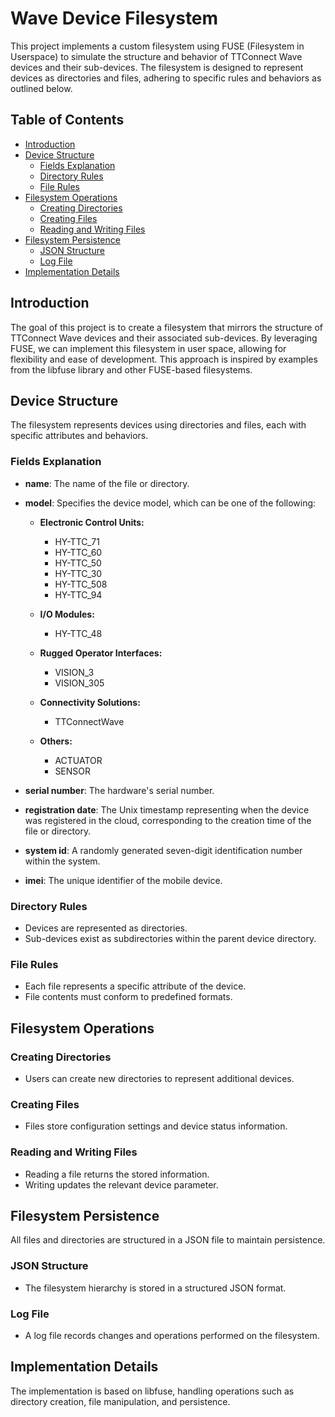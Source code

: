 # Wave Device Filesystem

This project implements a custom filesystem using FUSE (Filesystem in Userspace) to simulate the structure and behavior of TTConnect Wave devices and their sub-devices. The filesystem is designed to represent devices as directories and files, adhering to specific rules and behaviors as outlined below.

## Table of Contents
  * [Introduction](#introduction)
  * [Device Structure](#device-structure)
    * [Fields Explanation](#fields-explanation)
    * [Directory Rules](#directory-rules)
    * [File Rules](#file-rules)
  * [Filesystem Operations](#filesystem-operations)
    * [Creating Directories](#creating-directories)
    * [Creating Files](#creating-files)
    * [Reading and Writing Files](#reading-and-writing-files)
  * [Filesystem Persistence](#filesystem-persistence)
    * [JSON Structure](#json-structure)
    * [Log File](#log-file)
  * [Implementation Details](#implementation-details)

## Introduction

The goal of this project is to create a filesystem that mirrors the structure of TTConnect Wave devices and their associated sub-devices. By leveraging FUSE, we can implement this filesystem in user space, allowing for flexibility and ease of development. This approach is inspired by examples from the libfuse library and other FUSE-based filesystems.

## Device Structure

The filesystem represents devices using directories and files, each with specific attributes and behaviors.

### Fields Explanation

- **name**: The name of the file or directory.
- **model**: Specifies the device model, which can be one of the following:

  - **Electronic Control Units:**
    - HY-TTC_71
    - HY-TTC_60
    - HY-TTC_50
    - HY-TTC_30
    - HY-TTC_508
    - HY-TTC_94

  - **I/O Modules:**
    - HY-TTC_48

  - **Rugged Operator Interfaces:**
    - VISION_3
    - VISION_305

  - **Connectivity Solutions:**
    - TTConnectWave

  - **Others:**
    - ACTUATOR
    - SENSOR

- **serial number**: The hardware's serial number.
- **registration date**: The Unix timestamp representing when the device was registered in the cloud, corresponding to the creation time of the file or directory.
- **system id**: A randomly generated seven-digit identification number within the system.
- **imei**: The unique identifier of the mobile device.


### Directory Rules

- Devices are represented as directories.
- Sub-devices exist as subdirectories within the parent device directory.

### File Rules

- Each file represents a specific attribute of the device.
- File contents must conform to predefined formats.

## Filesystem Operations

### Creating Directories

- Users can create new directories to represent additional devices.

### Creating Files

- Files store configuration settings and device status information.

### Reading and Writing Files

- Reading a file returns the stored information.
- Writing updates the relevant device parameter.

## Filesystem Persistence

All files and directories are structured in a JSON file to maintain persistence.

### JSON Structure

- The filesystem hierarchy is stored in a structured JSON format.

### Log File

- A log file records changes and operations performed on the filesystem.

## Implementation Details

The implementation is based on libfuse, handling operations such as directory creation, file manipulation, and persistence.

